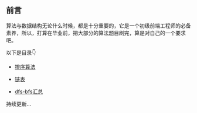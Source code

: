 

## 前言



算法与数据结构无论什么时候，都是十分重要的，它是一个初级前端工程师的必备素养，所以，打算在毕业前，把大部分的算法题目刷完，算是对自己的一个要求吧。



以下是目录👇



- [排序算法](https://github.com/daydaylee1227/Blog/tree/master/%E7%AE%97%E6%B3%95/%E6%8E%92%E5%BA%8F%E7%AE%97%E6%B3%95)

- [链表](https://github.com/daydaylee1227/Blog/tree/master/%E7%AE%97%E6%B3%95/%E9%93%BE%E8%A1%A8)

- [dfs-bfs汇总](https://github.com/daydaylee1227/Blog/tree/master/%E7%AE%97%E6%B3%95/dfs-bfs%E6%B1%87%E6%80%BB)





持续更新…